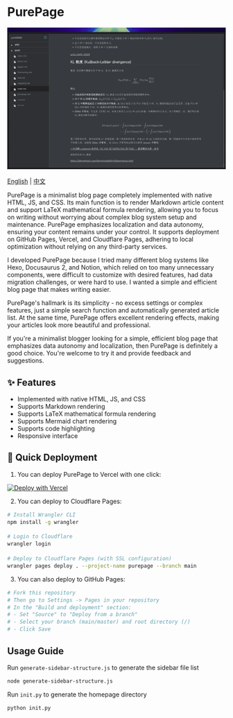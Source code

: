# PurePage

![image](assets/image.png)

[English](README.md) | [中文](README_CN.md)

PurePage is a minimalist blog page completely implemented with native HTML, JS, and CSS. Its main function is to render Markdown article content and support LaTeX mathematical formula rendering, allowing you to focus on writing without worrying about complex blog system setup and maintenance. PurePage emphasizes localization and data autonomy, ensuring your content remains under your control. It supports deployment on GitHub Pages, Vercel, and Cloudflare Pages, adhering to local optimization without relying on any third-party services.

I developed PurePage because I tried many different blog systems like Hexo, Docusaurus 2, and Notion, which relied on too many unnecessary components, were difficult to customize with desired features, had data migration challenges, or were hard to use. I wanted a simple and efficient blog page that makes writing easier.

PurePage's hallmark is its simplicity - no excess settings or complex features, just a simple search function and automatically generated article list. At the same time, PurePage offers excellent rendering effects, making your articles look more beautiful and professional.

If you're a minimalist blogger looking for a simple, efficient blog page that emphasizes data autonomy and localization, then PurePage is definitely a good choice. You're welcome to try it and provide feedback and suggestions.

## ✨ Features

- Implemented with native HTML, JS, and CSS
- Supports Markdown rendering
- Supports LaTeX mathematical formula rendering
- Supports Mermaid chart rendering
- Supports code highlighting
- Responsive interface

## 🚀 Quick Deployment

1. You can deploy PurePage to Vercel with one click:

[![Deploy with Vercel](https://vercel.com/button)](https://vercel.com/new/clone?repository-url=https%3A%2F%2Fgithub.com%2Fyym68686%2FPurePage)

2. You can deploy to Cloudflare Pages:

```bash
# Install Wrangler CLI
npm install -g wrangler

# Login to Cloudflare
wrangler login

# Deploy to Cloudflare Pages (with SSL configuration)
wrangler pages deploy . --project-name purepage --branch main
```

3. You can also deploy to GitHub Pages:

```bash
# Fork this repository
# Then go to Settings -> Pages in your repository
# In the "Build and deployment" section:
# - Set "Source" to "Deploy from a branch"
# - Select your branch (main/master) and root directory (/)
# - Click Save
```

## Usage Guide

Run `generate-sidebar-structure.js` to generate the sidebar file list

```bash
node generate-sidebar-structure.js
```

Run `init.py` to generate the homepage directory

```bash
python init.py
```
